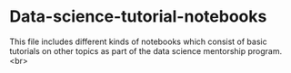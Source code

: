# Data-science-tutorial-notebooks
This file includes different kinds of notebooks which consist of basic tutorials on other topics as part of the data science mentorship program.&lt;br>
